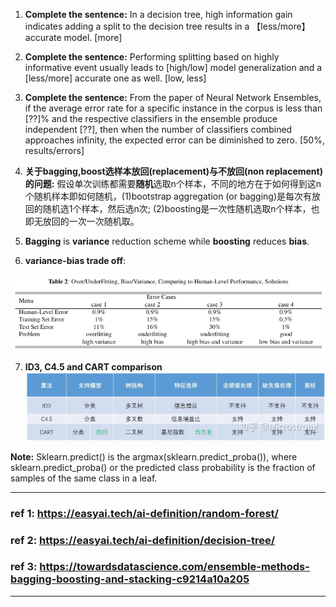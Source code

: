 1. **Complete the sentence:** In a decision tree, high information gain indicates adding a split to the decision tree results in a 【less/more】 accurate model. [more]

2. **Complete the sentence:** Performing splitting based on highly informative event usually leads to [high/low] model generalization and a [less/more] accurate one as well. [low, less]

3. **Complete the sentence:** From the paper of Neural Network Ensembles, if the average error rate for a specific instance in the corpus is less than [??]% and the respective classifiers in the ensemble produce independent [??], then when the number of classifiers combined approaches infinity, the expected error can be diminished to zero. [50%, results/errors]

4. **关于bagging,boost选样本放回(replacement)与不放回(non replacement)的问题:** 假设单次训练都需要**随机**选取n个样本，不同的地方在于如何得到这n个随机样本即如何随机，(1)bootstrap aggregation (or bagging)是每次有放回的随机选1个样本，然后选n次; (2)boosting是一次性随机选取n个样本，也即无放回的一次一次随机取。

5. **Bagging** is **variance** reduction scheme while **boosting** reduces **bias**.

6. **variance-bias trade off**:

![variance bias overfitting underfitting](ref-variance_bias_overfit_underfit_snapshot.png "variance bias overfitting underfitting")

7. **ID3, C4.5 and CART comparison**
![tree-based alg comp](ref_imgs/ID3_C4-5_CART_comp.jpeg)

**Note:** Sklearn.predict() is the argmax(sklearn.predict_proba()), where sklearn.predict_proba() or the predicted class probability is the fraction of samples of the same class in a leaf.


---

### ref 1: https://easyai.tech/ai-definition/random-forest/
### ref 2: https://easyai.tech/ai-definition/decision-tree/
### ref 3: https://towardsdatascience.com/ensemble-methods-bagging-boosting-and-stacking-c9214a10a205


---
